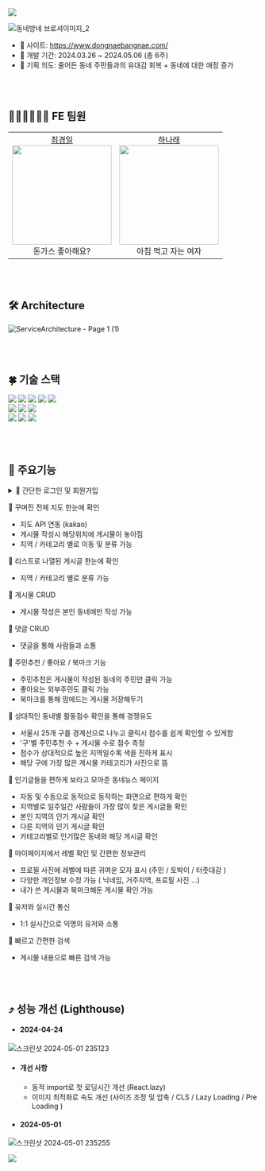 <img src="https://capsule-render.vercel.app/api?type=waving&color=0:85daff,100:6799fe&height=180&text=동네방네&animation=&fontColor=ffffff&fontSize=70" />

![동네방네 브로셔이미지_2](https://github.com/Nawabali-project/Nawabali-FE/assets/80045891/04580244-b863-4ccc-a356-f513ba0c5a50)

* 🔗 사이트: https://www.dongnaebangnae.com/
* 📆 개발 기간: 2024.03.26 ~ 2024.05.06 (총 6주)
* 🌱 기획 의도: 줄어든 동네 주민들과의 유대감 회복 + 동네에 대한 애정 증가


<br><br>
## 🧑🏻‍💻👩🏻‍💻 FE 팀원
<table>
  <tbody>
    <tr>
      <td align="center">
        <a href="https://github.com/inhachoi">최경일</a><br />
        <img src="https://scontent-ssn1-1.cdninstagram.com/v/t51.2885-15/387265705_688108082998779_5231387308078165349_n.jpg?stp=dst-jpg_s150x150&_nc_ht=scontent-ssn1-1.cdninstagram.com&_nc_cat=103&_nc_ohc=VqkETrfmL_EQ7kNvgEz6-fE&edm=AGXveE0BAAAA&ccb=7-5&oh=00_AfAokniF-Ao9PXx3EFNym1c8mseIwhiJYnrkuLYkRZ5aaA&oe=66382C92&_nc_sid=cf751b" width="200px;" alt=""/><br />
         돈가스 좋아해요? <br />
        </td>
      <td align="center">
        <a href="https://github.com/1roo">하나래</a><br />
        <img src="https://scontent-ssn1-1.cdninstagram.com/v/t51.12442-15/69368022_980938318926608_4714438118412745851_n.jpg?stp=c0.398.1024.1024a_dst-jpg_e35_s150x150&_nc_ht=scontent-ssn1-1.cdninstagram.com&_nc_cat=108&_nc_ohc=YjyM_2KJLjcQ7kNvgGYoJvc&edm=AGXveE0BAAAA&ccb=7-5&oh=00_AfANWQdR07IR3pkt-AVZfkHDuHN0o4KrN9koCeWCXOnnyw&oe=66343A24&_nc_sid=cf751b" width="200px;" alt=""/><br />
         아침 먹고 자는 여자 <br />
        </td>
    </tr>
  </tbody>
</table>


<br><br>
## 🛠 Architecture
![ServiceArchitecture - Page 1 (1)](https://github.com/Nawabali-project/Nawabali-FE/assets/80045891/544a2684-a5ff-4759-8617-1f3c8de7ea36)


<br><br>
## 🍀 기술 스택
<div align='left'>
  <img src="https://img.shields.io/badge/html5-E34F26?style=for-the-badge&logo=html5&logoColor=white"> 
  <img src="https://img.shields.io/badge/css-1572B6?style=for-the-badge&logo=css3&logoColor=white"> 
  <img src="https://img.shields.io/badge/javascript-F7DF1E?style=for-the-badge&logo=javascript&logoColor=black"> 
  <img src="https://img.shields.io/badge/TypeScript-3178C6?style=for-the-badge&logo=typescript&logoColor=white">
  <img src="https://img.shields.io/badge/react-61DAFB?style=for-the-badge&logo=react&logoColor=black"> 
  <br>
  <img src="https://img.shields.io/badge/socket.io--client-007CE2?style=for-the-badge&logo=axios&logoColor=white">
  <img src="https://img.shields.io/badge/Axios-%23593d88.svg?style=for-the-badge&logoColor=000000">
  <img src="https://img.shields.io/badge/styled--components-DB7093?style=for-the-badge&logo=styled-components&logoColor=white">
  <br>
  <img src="https://img.shields.io/badge/GitHub%20Actions-232F3E?style=for-the-badge&logo=GitHubActions&logoColor=2088FF"/>
  <img src="https://img.shields.io/badge/github-181717?style=for-the-badge&logo=github&logoColor=white">
  <img src="https://img.shields.io/badge/git-F05032?style=for-the-badge&logo=git&logoColor=white">
  <br>
</div>

<br><br>
## 🔎 주요기능

<details>
<summary>🌟 간단한 로그인 및 회원가입</summary>

- 로컬 로그인 / 회원가입 (이메일 인증기능)
- 소셜 로그인 (kakao)

</details>
  
🌟 꾸며진 전체 지도 한눈에 확인
* 지도 API 연동 (kakao)
* 게시물 작성시 해당위치에 게시물이 놓아짐
* 지역 / 카테고리 별로 이동 및 분류 가능

🌟 리스트로 나열된 게시글 한눈에 확인
* 지역 / 카테고리 별로 분류 가능

🌟 게시물 CRUD
* 게시물 작성은 본인 동네에만 작성 가능

🌟 댓글 CRUD
* 댓글을 통해 사람들과 소통

🌟 주민추천 / 좋아요 / 북마크 기능
* 주민추천은 게시물이 작성된 동네의 주민만 클릭 가능
* 좋아요는 외부주민도 클릭 가능
* 북마크를 통해 맘에드는 게시물 저장해두기

🌟 상대적인 동네별 활동점수 확인을 통해 경쟁유도
* 서울시 25개 구를 경계선으로 나누고 클릭시 점수를 쉽게 확인할 수 있게함
* '구'별 주민추천 수 + 게시물 수로 점수 측정
* 점수가 상대적으로 높은 지역일수록 색을 진하게 표시
* 해당 구에 가장 많은 게시물 카테고리가 사진으로 뜸

🌟 인기글들을 편하게 보라고 모아준 동네뉴스 페이지
* 자동 및 수동으로 동적으로 동작하는 화면으로 편하게 확인
* 지역별로 일주일간 사람들이 가장 많이 찾은 게시글들 확인
* 본인 지역의 인기 게시글 확인
* 다른 지역의 인기 게시글 확인
* 카테고리별로 인기많은 동네와 해당 게시글 확인

🌟 마이페이지에서 레벨 확인 및 간편한 정보관리
* 프로필 사진에 레벨에 따른 귀여운 모자 표시 (주민 / 토박이 / 터줏대감 )
* 다양한 개인정보 수정 가능 ( 닉네임, 거주지역, 프로필 사진 ...)
* 내가 쓴 게시물과 북마크해둔 게시물 확인 가능

🌟 유저와 실시간 통신
* 1:1 실시간으로 익명의 유저와 소통

🌟 빠르고 간편한 검색
* 게시물 내용으로 빠른 검색 가능
  

<br><br>
## ⤴️ 성능 개선 (Lighthouse)

* #### 2024-04-24
![스크린샷 2024-05-01 235123](https://github.com/Nawabali-project/Nawabali-FE/assets/80045891/5f937f8d-3b2d-44ad-9be0-ec1b61fce0e9)

* #### 개선 사항
  * 동적 import로 첫 로딩시간 개선 (React.lazy)
  * 이미지 최적화로 속도 개선 (사이즈 조정 및 압축 / CLS / Lazy Loading / Pre Loading )

* #### 2024-05-01
![스크린샷 2024-05-01 235255](https://github.com/Nawabali-project/Nawabali-FE/assets/80045891/6086b80d-3303-4223-858f-c9256937e268)



<img src="https://capsule-render.vercel.app/api?type=waving&color=0:85daff,180:6799fe&height=100&section=footer" />
